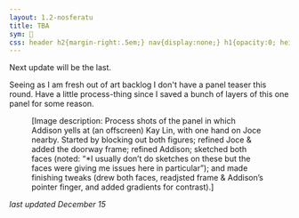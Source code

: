 ```yaml
---
layout: 1.2-nosferatu
title: TBA
sym: 🌙
css: header h2{margin-right:.5em;} nav{display:none;} h1{opacity:0; height:0;} main{text-align:center;} p{max-width:20em;} s{opacity:.5;} main ul{max-width:350px; text-align:left;} main li{margin:.15em 0;} figcaption{text-align:center; max-width:400px; font-size:.65em;} p:last-child{margin-top:3em;}
---
```

Next update will be the last.

Seeing as I am fresh out of art backlog I&nbsp;don't have a panel teaser this round. Have a little process-thing since I saved a bunch of layers of this one panel for some reason.

<figure><img src="{%include url.html%}/assets/img/au/process.png" alt=""/><figcaption>[Image description: Process shots of the panel in which Addison yells at (an offscreen) Kay Lin, with one hand on Joce nearby. Started by blocking out both figures; refined Joce & added the doorway frame; refined Addison; sketched both faces (noted: “*I usually don’t do sketches on these but the faces were giving me issues here in particular”); and made finishing tweaks (drew both faces, readjsted frame & Addison’s pointer finger, and added gradients for contrast).]</figcaption></figure>

<i>last updated December 15</i>